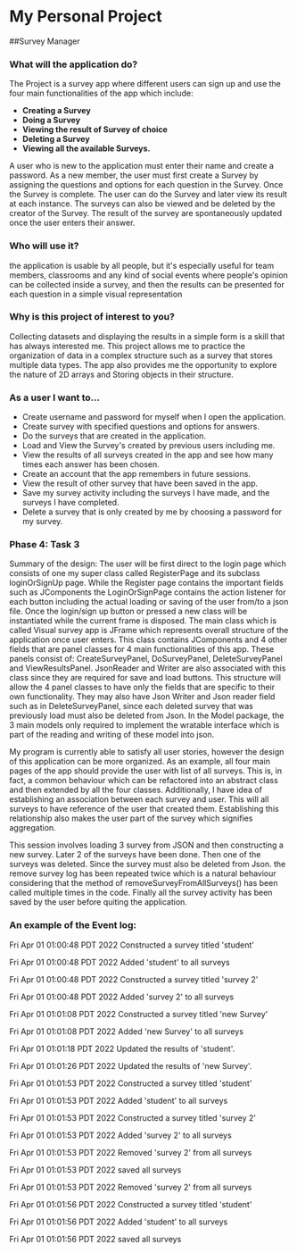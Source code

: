 # My Personal Project 
##Survey Manager

### What will the application do?

The Project is a survey app where different users can sign up and use the four 
main functionalities of the app which include:  

- **Creating a Survey**
- **Doing a Survey**
- **Viewing the result of Survey of choice**
- **Deleting a Survey**
- **Viewing all the available Surveys.**

A user who is new to the application must enter their name and create a password.
As a new member, the user must first create a Survey by assigning the questions and
options for each question in the Survey. Once the Survey is complete. The user can do 
the Survey and later view its result at each instance. The surveys can also 
be viewed and be deleted by the creator of the Survey. The result of the survey are spontaneously 
updated once the user enters their answer. 



 
### Who will use it?

the application is usable by all people, but it's especially useful
for team members, classrooms and any kind of social events where people's 
opinion can be collected inside a survey, and then the results can be presented
for each question in a simple visual representation

### Why is this project of interest to you?
Collecting datasets and displaying the results in a simple 
form is a skill that has always interested me. This project allows me to practice the organization of data
in a complex structure such as a survey that stores multiple data types. The app also provides me the opportunity to 
explore the nature of 2D arrays and Storing objects in their structure. 

### As a user I want to... 
- Create username and password for myself when I open the application. 
- Create survey with specified questions and options for answers.
- Do the surveys that are created in the application.
- Load and View the Survey's created by previous users including me.
- View the results of all surveys created in the app and see how many times each answer has been chosen. 
- Create an account that the app remembers in future sessions.
- View the result of other survey that have been saved in the app.
- Save my survey activity including the surveys I have made, and the surveys I have completed.
- Delete a survey that is only created by me by choosing a password for my survey. 

### Phase 4: Task 3
Summary of the design: 
The user will be first direct to the login page which consists of one my super class called RegisterPage and its
subclass loginOrSignUp page. While the Register page contains the important fields such as JComponents 
the LoginOrSignPage contains the action listener for each button including the actual loading or saving of the user
from/to a json file. Once the login/sign up button or pressed a new class will be instantiated while 
the current frame is disposed. The main class which is called Visual survey app is JFrame which represents overall
structure of the application once user enters. This class contains JComponents and 4 other fields that are panel 
classes for 4 main functionalities of this app. These panels consist of: CreateSurveyPanel, DoSurveyPanel,
DeleteSurveyPanel and ViewResultsPanel. JsonReader and Writer are also associated with this class since they
are required for save and load buttons. This structure will allow the 4 panel classes to have only the fields that are 
specific to their own functionality. They may also have Json Writer and Json reader field such as in 
DeleteSurveyPanel, since each deleted survey that was previously load must also be deleted from Json.
In the Model package, the 3 main models only required to implement the wratable interface which is part of the reading
and writing of these model into json.


My program is currently able to satisfy all user stories, however the design of this
application can be more organized. As an example, all four main pages of the app should provide
the user with list of all surveys. This is, in fact, a common behaviour which can be refactored into an abstract class
and then extended by all the four classes. Additionally, I have idea of establishing an association between each survey
and user. This will all surveys to have reference of the user that created them. Establishing this relationship also 
makes the user part of the survey which signifies aggregation.

This session involves loading 3 survey from JSON and then constructing a new survey. Later 2 of the surveys 
have been done. Then one of the surveys was deleted. Since the survey must also be deleted from Json. 
the remove survey log has been repeated twice which is a natural behaviour considering that the method
of removeSurveyFromAllSurveys() has been called multiple times in the code. 
Finally all the survey activity has been saved by the user before quiting the application.

### An example of the Event log:

Fri Apr 01 01:00:48 PDT 2022
Constructed a survey titled 'student'

Fri Apr 01 01:00:48 PDT 2022
Added 'student' to all surveys

Fri Apr 01 01:00:48 PDT 2022
Constructed a survey titled 'survey 2'

Fri Apr 01 01:00:48 PDT 2022
Added 'survey 2' to all surveys

Fri Apr 01 01:01:08 PDT 2022
Constructed a survey titled 'new Survey'

Fri Apr 01 01:01:08 PDT 2022
Added 'new Survey' to all surveys

Fri Apr 01 01:01:18 PDT 2022
Updated the results of 'student'.

Fri Apr 01 01:01:26 PDT 2022
Updated the results of 'new Survey'.

Fri Apr 01 01:01:53 PDT 2022
Constructed a survey titled 'student'

Fri Apr 01 01:01:53 PDT 2022
Added 'student' to all surveys

Fri Apr 01 01:01:53 PDT 2022
Constructed a survey titled 'survey 2'

Fri Apr 01 01:01:53 PDT 2022
Added 'survey 2' to all surveys

Fri Apr 01 01:01:53 PDT 2022
Removed 'survey 2' from all surveys

Fri Apr 01 01:01:53 PDT 2022
saved all surveys

Fri Apr 01 01:01:53 PDT 2022
Removed 'survey 2' from all surveys

Fri Apr 01 01:01:56 PDT 2022
Constructed a survey titled 'student'

Fri Apr 01 01:01:56 PDT 2022
Added 'student' to all surveys

Fri Apr 01 01:01:56 PDT 2022
saved all surveys
